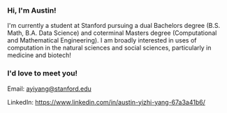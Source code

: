 ### Hi, I'm Austin! 

I'm currently a student at Stanford pursuing a dual Bachelors degree (B.S. Math, B.A. Data Science) and coterminal Masters degree (Computational and Mathematical Engineering). I am broadly 
interested in uses of computation in the natural sciences and social sciences, particularly in medicine and biotech! 

### I'd love to meet you! 

Email: ayiyang@stanford.edu

LinkedIn: https://www.linkedin.com/in/austin-yizhi-yang-67a3a41b6/

